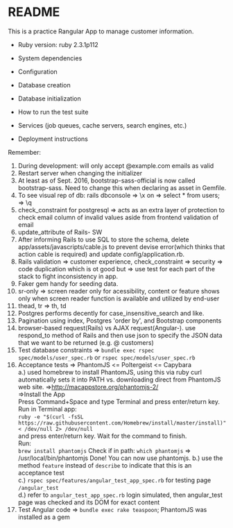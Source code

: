 # README

This is a practice Rangular App to manage customer information.

* Ruby version: ruby 2.3.1p112

* System dependencies

* Configuration

* Database creation

* Database initialization

* How to run the test suite

* Services (job queues, cache servers, search engines, etc.)

* Deployment instructions


Remember:  
1. During development: will only accept @example.com emails as valid  
2. Restart server when changing the initializer  
3. At least as of Sept. 2016, bootstrap-sass-official is now called bootstrap-sass. Need to change this when declaring as asset in Gemfile.  
4. To see visual rep of db: rails dbconsole => \x on => select * from users; => \q  
5. check_constraint for postgresql => acts as an extra layer of protection to check email column of invalid values aside from frontend validation of email  
6. update_attribute of Rails- SW  
7. After informing Rails to use SQL to store the schema, delete app/assets/javascripts/cable.js to prevent devise error(which thinks that action cable is required) and update config/application.rb.  
8. Rails validation => customer experience, check_constraint => security => code duplication which is ot good but => use test for each part of the stack to fight inconsistency in app.  
9. Faker gem handy for seeding data.  
10. sr-only => screen reader only for acessibility, content or feature shows only when screen reader function is available and utilized by end-user  
11. thead, tr => th, td  
12. Postgres performs decently for case_insensitive_search and like.  
13. Pagination using index, Postgres 'order by', and Bootstrap components  
14. browser-based request(Rails) vs AJAX request(Angular-). use respond_to method of Rails and then use json to specify the JSON data that we want to be returned (e.g. @ customers)  
15. Test database constraints => `bundle exec rspec spec/models/user_spec.rb` or `rspec spec/models/user_spec.rb`  
16. Acceptance tests =>  PhantomJS <= Poltergeist <= Capybara  
a.) used homebrew to install PhantomJS, using this via ruby curl automatically sets it into PATH vs. downloading direct from PhantomJS web site.
    =>http://macappstore.org/phantomjs-2/  
    =>Install the App  
        Press Command+Space and type Terminal and press enter/return key.  
        Run in Terminal app:  
        `ruby -e "$(curl -fsSL https://raw.githubusercontent.com/Homebrew/install/master/install)" < /dev/null 2> /dev/null`  
        and press enter/return key. Wait for the command to finish.  
        Run:  
        `brew install phantomjs`
        Check if in path:
        `which phantomjs`
        => /usr/local/bin/phantomjs
        Done! You can now use phantomjs.
b.) use the method `feature` instead of `describe` to indicate that this is an acceptance test  
c.) `rspec​​ ​​spec/features/angular_test_app_spec.rb​` for testing page `/angular_test`  
d.) refer to `angular_test_app_spec.rb` login simulated, then angular_test page was checked and its DOM for exact content  
17. Test Angular code => `bundle exec rake teaspoon`; PhantomJS was installed as a gem  
